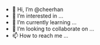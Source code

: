 - 👋 Hi, I’m @cheerhan
- 👀 I’m interested in ...
- 🌱 I’m currently learning ...
- 💞️ I’m looking to collaborate on ...
- 📫 How to reach me ...

<!---
cheerhan/cheerhan is a ✨ special ✨ repository because its `README.md` (this file) appears on your GitHub profile.
You can click the Preview link to take a look at your changes.
--->
